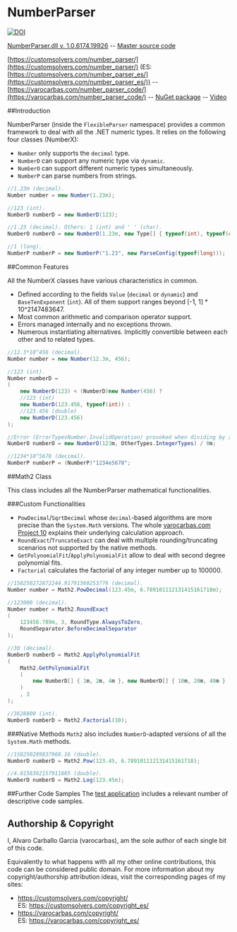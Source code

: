 # NumberParser

[![DOI](https://zenodo.org/badge/64607240.svg)](https://zenodo.org/badge/latestdoi/64607240)

[NumberParser.dll v. 1.0.6174.19926](https://github.com/varocarbas/FlexibleParser/releases/tag/NumberParser_1.0.6174.19926) -- [Master source code](https://github.com/varocarbas/FlexibleParser/tree/master/all_code/NumberParser/Source)

[https://customsolvers.com/number_parser/](https://customsolvers.com/number_parser/) (ES: [https://customsolvers.com/number_parser_es/](https://customsolvers.com/number_parser_es/)) -- [https://varocarbas.com/number_parser_code/](https://varocarbas.com/number_parser_code/) -- [NuGet package](https://www.nuget.org/packages/NumberParser/) -- [Video](https://www.youtube.com/watch?v=hibR1gjuZmg)

##Introduction

NumberParser (inside the ```FlexibleParser``` namespace) provides a common framework to deal with all the .NET numeric types. It relies on the following four classes (NumberX):
- ```Number``` only supports the ```decimal``` type.
- ```NumberD``` can support any numeric type via ```dynamic```. 
- ```NumberO``` can support different numeric types simultaneously. 
- ```NumberP``` can parse numbers from strings. 

```C#
//1.23m (decimal).
Number number = new Number(1.23m); 

//123 (int).
NumberD numberD = new NumberD(123);

//1.23 (decimal). Others: 1 (int) and ' ' (char).
NumberO numberO = new NumberO(1.23m, new Type[] { typeof(int), typeof(char) }); 

//1 (long).
NumberP numberP = new NumberP("1.23", new ParseConfig(typeof(long)));
```

##Common Features

All the NumberX classes have various characteristics in common.
- Defined according to the fields ```Value``` (```decimal``` or ```dynamic```) and ```BaseTenExponent``` (```int```). All of them support ranges beyond [-1, 1] * 10^2147483647. 
- Most common arithmetic and comparison operator support.
- Errors managed internally and no exceptions thrown.
- Numerous instantiating alternatives. Implicitly convertible between each other and to related types.

```C#
//12.3*10^456 (decimal).
Number number = new Number(12.3m, 456); 

//123 (int).
Number numberD = 
(
    new NumberD(123) < (NumberD)new Number(456) ?
	//123 (int)
    new NumberD(123.456, typeof(int)) :
    //123.456 (double)
	new NumberD(123.456)
);

//Error (ErrorTypesNumber.InvalidOperation) provoked when dividing by zero.
NumberO numberO = new NumberO(123m, OtherTypes.IntegerTypes) / 0m;

//1234*10^5678 (decimal).
NumberP numberP = (NumberP)"1234e5678";
```

##Math2 Class

This class includes all the NumberParser mathematical functionalities.

###Custom Functionalities

- ```PowDecimal```/```SqrtDecimal``` whose ```decimal```-based algorithms are more precise than the ```System.Math``` versions. The whole [varocarbas.com Project 10](http://varocarbas.com/fractional_exponentiation) explains their underlying calculation approach. 
- ```RoundExact```/```TruncateExact``` can deal with multiple rounding/truncating scenarios not supported by the native methods.
- ```GetPolynomialFit```/```ApplyPolynomialFit``` allow to deal with second degree polynomial fits. 
- ```Factorial``` calculates the factorial of any integer number up to 100000. 

```C#
//158250272872244.91791560253776 (decimal).
Number number = Math2.PowDecimal(123.45m, 6.789101112131415161718m);

//123000 (decimal).
Number number = Math2.RoundExact
(
    123456.789m, 3, RoundType.AlwaysToZero, 
    RoundSeparator.BeforeDecimalSeparator
);

//30 (decimal).
NumberD numberD = Math2.ApplyPolynomialFit
(
    Math2.GetPolynomialFit
    (
        new NumberD[] { 1m, 2m, 4m }, new NumberD[] { 10m, 20m, 40m }
    )
    , 3
);

//3628800 (int).
NumberD numberD = Math2.Factorial(10);
```

###Native Methods
```Math2``` also includes ```NumberD```-adapted versions of all the ```System.Math``` methods.

```C#
//158250289837968.16 (double). 
NumberD numberD = Math2.Pow(123.45, 6.789101112131415161718);

//4.8158362157911885 (double). 
NumberD numberD = Math2.Log(123.45m);
```

##Further Code Samples
The [test application](https://github.com/varocarbas/FlexibleParser/blob/master/all_code/Test/Parts/NumberParser.cs) includes a relevant number of descriptive code samples. 

## Authorship & Copyright
I, Alvaro Carballo Garcia (varocarbas), am the sole author of each single bit of this code.

Equivalently to what happens with all my other online contributions, this code can be considered public domain. For more information about my copyright/authorship attribution ideas, visit the corresponding pages of my sites:
- https://customsolvers.com/copyright/<br/> 
ES: https://customsolvers.com/copyright_es/
- https://varocarbas.com/copyright/<br/>
ES: https://varocarbas.com/copyright_es/
